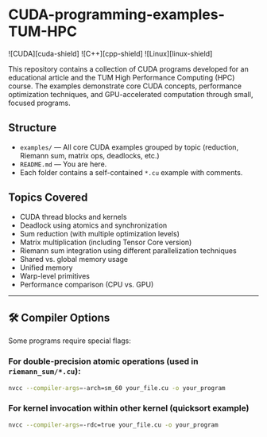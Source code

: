 # CUDA-programming-examples-TUM-HPC

![CUDA][cuda-shield] ![C++][cpp-shield] ![Linux][linux-shield]

This repository contains a collection of CUDA programs developed for an educational article and the TUM High Performance Computing (HPC) course. The examples demonstrate core CUDA concepts, performance optimization techniques, and GPU-accelerated computation through small, focused programs.

## Structure

- `examples/` — All core CUDA examples grouped by topic (reduction, Riemann sum, matrix ops, deadlocks, etc.)
- `README.md` — You are here.
- Each folder contains a self-contained `*.cu` example with comments.

## Topics Covered

- CUDA thread blocks and kernels
- Deadlock using atomics and synchronization
- Sum reduction (with multiple optimization levels)
- Matrix multiplication (including Tensor Core version)
- Riemann sum integration using different parallelization techniques
- Shared vs. global memory usage
- Unified memory
- Warp-level primitives
- Performance comparison (CPU vs. GPU)

---

## 🛠️ Compiler Options

Some programs require special flags:

### For double-precision atomic operations (used in `riemann_sum/*.cu`):

```bash
nvcc --compiler-args=-arch=sm_60 your_file.cu -o your_program
```

### For kernel invocation within other kernel (quicksort example)

```bash
nvcc --compiler-args=-rdc=true your_file.cu -o your_program
```